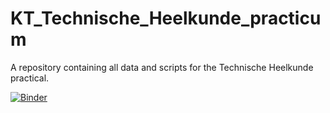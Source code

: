 # KT_Technische_Heelkunde_practicum
A repository containing all data and scripts for the Technische Heelkunde practical. 

[![Binder](https://mybinder.org/badge_logo.svg)](https://mybinder.org/v2/gh/khalidelghoul/KT_Technische_Heelkunde_practicum/HEAD?urlpath=https%3A%2F%2Fgithub.com%2Fkhalidelghoul%2FKT_Technische_Heelkunde_practicum%2Fblob%2Fmain%2Fscript_practical.ipynb)
